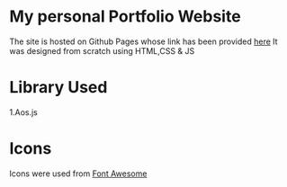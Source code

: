 # My personal Portfolio Website
The site is hosted on Github Pages whose link has been provided [here](https://kavya-25.github.io/portfolio/)
It was designed from scratch using HTML,CSS & JS

# Library Used
1.Aos.js

# Icons
Icons were used from [Font Awesome](https://fontawesome.com/)

